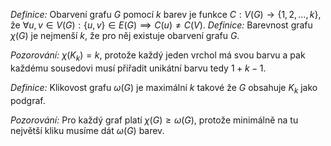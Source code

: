 *Definice:* Obarvení grafu $G$ pomocí $k$ barev je funkce $C: V(G) \to \{ 1,2,\dots,k \}$, že $\forall u,v \in V(G): \{ u,v \} \in E(G) \implies C(u) \neq C(V)$.
*Definice:* Barevnost grafu $\chi(G)$ je nejmenší $k$, že pro něj existuje obarvení grafu $G$.

*Pozorování:* $\chi(K_{k}) = k$, protože každý jeden vrchol má svou barvu a pak každému sousedovi musí přiřadit unikátní barvu tedy $1 + k-1$. 

*Definice:* Klikovost grafu $\omega(G)$ je maximální $k$ takové že $G$ obsahuje $K_{k}$ jako podgraf.

*Pozorování:* Pro každý graf platí $\chi(G) \geq \omega(G)$, protože minimálně na tu největší kliku musíme dát $\omega(G)$ barev.